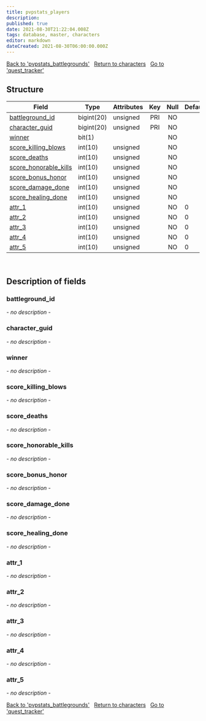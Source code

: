```yaml
---
title: pvpstats_players
description: 
published: true
date: 2021-08-30T21:22:04.008Z
tags: database, master, characters
editor: markdown
dateCreated: 2021-08-30T06:00:00.000Z
---
```


<a href="https://trinitycore.info/de/database/master/characters/pvpstats_battlegrounds" class="mt-5 v-btn v-btn--depressed v-btn--flat v-btn--outlined theme--light v-size--default darkblue--text text--lighten-3"><span class="v-btn__content"><i aria-hidden="true" class="v-icon notranslate v-icon--left mdi mdi-arrow-left theme--light"></i><span>Back to 'pvpstats_battlegrounds'</span></span></a>&nbsp;&nbsp;&nbsp;<a href="https://trinitycore.info/de/database/master/characters/home" class="mt-5 v-btn v-btn--depressed v-btn--flat v-btn--outlined theme--light v-size--default darkblue--text text--lighten-3"><span class="v-btn__content"><i aria-hidden="true" class="v-icon notranslate v-icon--left mdi mdi-home-outline theme--light"></i><span>Return to characters</span></span></a>&nbsp;&nbsp;&nbsp;<a href="https://trinitycore.info/de/database/master/characters/quest_tracker" class="mt-5 v-btn v-btn--depressed v-btn--flat v-btn--outlined theme--light v-size--default darkblue--text text--lighten-3"><span class="v-btn__content"><span>Go to 'quest_tracker'</span><i aria-hidden="true" class="v-icon notranslate v-icon--right mdi mdi-arrow-right theme--light"></i></span></a>

## Structure

| Field | Type | Attributes | Key | Null | Default | Extra | Comment |
| --- | --- | --- | :---: | :---: | --- | --- | --- |
| [battleground_id](#battleground_id) | bigint(20) | unsigned | PRI | NO |  |  |  |
| [character_guid](#character_guid) | bigint(20) | unsigned | PRI | NO |  |  |  |
| [winner](#winner) | bit(1) |  |  | NO |  |  |  |
| [score_killing_blows](#score_killing_blows) | int(10) | unsigned |  | NO |  |  |  |
| [score_deaths](#score_deaths) | int(10) | unsigned |  | NO |  |  |  |
| [score_honorable_kills](#score_honorable_kills) | int(10) | unsigned |  | NO |  |  |  |
| [score_bonus_honor](#score_bonus_honor) | int(10) | unsigned |  | NO |  |  |  |
| [score_damage_done](#score_damage_done) | int(10) | unsigned |  | NO |  |  |  |
| [score_healing_done](#score_healing_done) | int(10) | unsigned |  | NO |  |  |  |
| [attr_1](#attr_1) | int(10) | unsigned |  | NO | 0 |  |  |
| [attr_2](#attr_2) | int(10) | unsigned |  | NO | 0 |  |  |
| [attr_3](#attr_3) | int(10) | unsigned |  | NO | 0 |  |  |
| [attr_4](#attr_4) | int(10) | unsigned |  | NO | 0 |  |  |
| [attr_5](#attr_5) | int(10) | unsigned |  | NO | 0 |  |  |
&nbsp;
## Description of fields

### battleground_id
*- no description -*
&nbsp;

### character_guid
*- no description -*
&nbsp;

### winner
*- no description -*
&nbsp;

### score_killing_blows
*- no description -*
&nbsp;

### score_deaths
*- no description -*
&nbsp;

### score_honorable_kills
*- no description -*
&nbsp;

### score_bonus_honor
*- no description -*
&nbsp;

### score_damage_done
*- no description -*
&nbsp;

### score_healing_done
*- no description -*
&nbsp;

### attr_1
*- no description -*
&nbsp;

### attr_2
*- no description -*
&nbsp;

### attr_3
*- no description -*
&nbsp;

### attr_4
*- no description -*
&nbsp;

### attr_5
*- no description -*
&nbsp;

<a href="https://trinitycore.info/de/database/master/characters/pvpstats_battlegrounds" class="mt-5 v-btn v-btn--depressed v-btn--flat v-btn--outlined theme--light v-size--default darkblue--text text--lighten-3"><span class="v-btn__content"><i aria-hidden="true" class="v-icon notranslate v-icon--left mdi mdi-arrow-left theme--light"></i><span>Back to 'pvpstats_battlegrounds'</span></span></a>&nbsp;&nbsp;&nbsp;<a href="https://trinitycore.info/de/database/master/characters/home" class="mt-5 v-btn v-btn--depressed v-btn--flat v-btn--outlined theme--light v-size--default darkblue--text text--lighten-3"><span class="v-btn__content"><i aria-hidden="true" class="v-icon notranslate v-icon--left mdi mdi-home-outline theme--light"></i><span>Return to characters</span></span></a>&nbsp;&nbsp;&nbsp;<a href="https://trinitycore.info/de/database/master/characters/quest_tracker" class="mt-5 v-btn v-btn--depressed v-btn--flat v-btn--outlined theme--light v-size--default darkblue--text text--lighten-3"><span class="v-btn__content"><span>Go to 'quest_tracker'</span><i aria-hidden="true" class="v-icon notranslate v-icon--right mdi mdi-arrow-right theme--light"></i></span></a>

